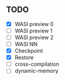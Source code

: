 ## TODO

- [x] WASI preview 0
- [ ] WASI preview 1
- [ ] WASI preview 2
- [ ] WASI NN
- [x] Checkpoint
- [x] Restore
- [ ] cross-compilation
- [ ] dynamic-memory
